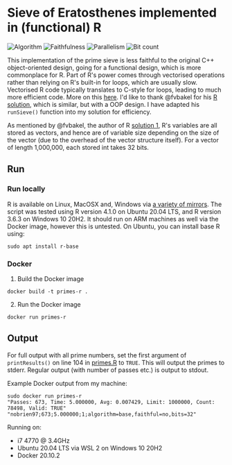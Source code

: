 # Sieve of Eratosthenes implemented in (functional) R

![Algorithm](https://img.shields.io/badge/Algorithm-base-green)
![Faithfulness](https://img.shields.io/badge/Faithful-no-yellowgreen)
![Parallelism](https://img.shields.io/badge/Parallel-no-green)
![Bit count](https://img.shields.io/badge/Bits-32-yellowgreen)


This implementation of the prime sieve is less faithful to the original C++ object-oriented design, going for a 
functional design, which is more commonplace for R. Part of R's power comes through vectorised operations rather than
relying on R's built-in for loops, which are usually slow. Vectorised R code typically translates to C-style for loops, 
leading to much more efficient code. More on this [here](https://adv-r.hadley.nz/perf-improve.html#vectorise).
I'd like to thank @fvbakel for his [R solution](../solution_1), which is similar, but with a OOP design. I have adapted his
`runSieve()` function into my solution for efficiency.

As mentioned by @fvbakel, the author of R [solution 1](../solution_1), R's variables are all stored as vectors, and hence
are of variable size depending on the size of the vector (due to the overhead of the vector structure itself). For a vector of length 1,000,000,
each stored int takes 32 bits.


## Run

### Run locally

R is available on Linux, MacOSX and, Windows via [a variety of mirrors](https://cran.r-project.org/mirrors.html).
The script was tested using R version 4.1.0 on Ubuntu 20.04 LTS, and R version 3.6.3 on Windows 10 20H2. It should 
run on ARM machines as well via the Docker image, however this is untested.
On Ubuntu, you can install base R using:
```
sudo apt install r-base
```


### Docker

1. Build the Docker image
```
docker build -t primes-r .
```
2. Run the Docker image
```
docker run primes-r
```

## Output

For full output with all prime numbers, set the first argument of `printResults()` on line 104 in [primes.R](./primes.R#L104) to `TRUE`.
This will output the primes to stderr. Regular output (with number of passes etc.) is output to stdout.

Example Docker output from my machine:
```
sudo docker run primes-r
"Passes: 673, Time: 5.000000, Avg: 0.007429, Limit: 1000000, Count: 78498, Valid: TRUE"
"nobrien97;673;5.000000;1;algorithm=base,faithful=no,bits=32"
```

Running on:
- i7 4770 @ 3.4GHz
- Ubuntu 20.04 LTS via WSL 2 on Windows 10 20H2
- Docker 20.10.2